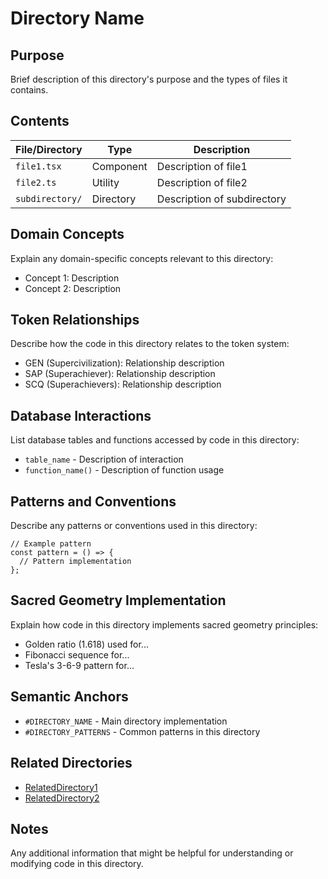 # Directory Name

## Purpose

Brief description of this directory's purpose and the types of files it contains.

## Contents

| File/Directory | Type | Description |
|----------------|------|-------------|
| `file1.tsx` | Component | Description of file1 |
| `file2.ts` | Utility | Description of file2 |
| `subdirectory/` | Directory | Description of subdirectory |

## Domain Concepts

Explain any domain-specific concepts relevant to this directory:

- Concept 1: Description
- Concept 2: Description

## Token Relationships

Describe how the code in this directory relates to the token system:

- GEN (Supercivilization): Relationship description
- SAP (Superachiever): Relationship description
- SCQ (Superachievers): Relationship description

## Database Interactions

List database tables and functions accessed by code in this directory:

- `table_name` - Description of interaction
- `function_name()` - Description of function usage

## Patterns and Conventions

Describe any patterns or conventions used in this directory:

```tsx
// Example pattern
const pattern = () => {
  // Pattern implementation
};
```

## Sacred Geometry Implementation

Explain how code in this directory implements sacred geometry principles:

- Golden ratio (1.618) used for...
- Fibonacci sequence for...
- Tesla's 3-6-9 pattern for...

## Semantic Anchors

- `#DIRECTORY_NAME` - Main directory implementation
- `#DIRECTORY_PATTERNS` - Common patterns in this directory

## Related Directories

- [RelatedDirectory1](/path/to/RelatedDirectory1)
- [RelatedDirectory2](/path/to/RelatedDirectory2)

## Notes

Any additional information that might be helpful for understanding or modifying code in this directory.
